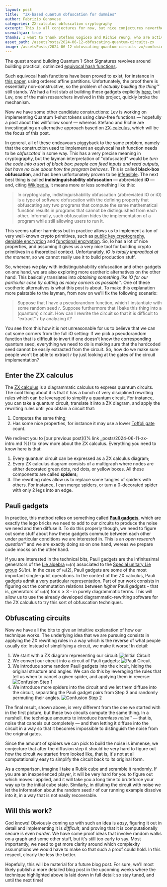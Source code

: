 ```yaml
---
layout: post
title:  "ZX-based quantum obfuscation for dummies"
author: Fabrizio Genovese
categories: ZX-calculus obfuscation cryptography
excerpt: This is all conjectures for now, but nice conjectures nevertheless!
usemathjax: true
thanks: I want to thank Stefano Gogioso and Richie Yeung, who are actively working to figure out this stuff. Pictures of the confusion process by Stefano Gogioso.
asset_path: /assetsPosts/2024-06-12-obfuscating-quantum-circuits-zx
image: /assetsPosts/2024-06-12-obfuscating-quantum-circuits-zx/confusion-step-2.png
---
```


The quest around building Quantum 1-Shot Signatures revolves around building practical, optimized [equivocal hash functions](https://github.com/The-QSig-Commission/QSigCommissionWiki/wiki/Hash-function#equivocal-hash-function).

Such equivocal hash functions have been proved to exist, for instance in [this paper](https://eprint.iacr.org/2020/107), using ordered affine partitions. Unfortunately, the proof there is essentially non-constructive, so the problem of *actually building the thing™* still stands. We had a first stab at building these gadgets explicitly [here](https://github.com/The-QSig-Commission/QSigCommissionWiki/wiki/Hash-functions-from-ordered-affine-partitions), but Lev, one of the main researchers involved in this project, quickly broke the mechanism.

Now we have some other candidate constructions: Lev is working on implementing Quantum 1-shot tokens using claw-free functions &mdash; hopefully a post about this willfollow soon! &mdash; whereas Stefano and Richie are investingating an alternative approach based on [ZX-calculus](https://en.wikipedia.org/wiki/ZX-calculus), which will be the focus of this post.

In general, all of these endeavours piggyback to the same problem, namely that the construction used to implement an equivocal hash function needs to be *obfuscated* in some way. This has a very precise meaning in cryptography, but the layman interpretation of "obfuscated" would be *turn the code into a sort of black box: people can feed inputs and read outputs, but have no clue about how the program behaves*. This is called **black-box obfuscation**, and has been unfortunately proven to be [infeasible](https://dash.harvard.edu/bitstream/handle/1/12644697/9034637.pdf). The next best thing is called **indistinguishability obfuscation** &mdash; abbreviated **iO** &mdash; and, citing [Wikipedia](https://en.wikipedia.org/wiki/Indistinguishability_obfuscation), it means more or less something like this:

> In cryptography, indistinguishability obfuscation (abbreviated IO or iO) is a type of software obfuscation with the defining property that obfuscating any two programs that compute the same mathematical function results in programs that cannot be distinguished from each other. Informally, such obfuscation hides the implementation of a program while still allowing users to run it.

This seems rather harmless but in practice allows us to implement a ton of very well-known crypto primitives, such as [public key cryptography](https://en.wikipedia.org/wiki/Public-key_cryptography), [deniable encryption](https://en.wikipedia.org/wiki/Deniable_encryption) and [functional encryption](https://en.wikipedia.org/wiki/Functional_encryption). So, Io has a lot of nice properties, and assuming it gives us a very nice tool for building crypto primitives in a theoretical context. Unfortunately, *iO is totally impractical at the moment*, so we cannot really use it to build production stuff.

So, whereas we play with indistinguishability obfuscation and other gadgets on one hand, we are also exploring more esotheric alternatives on the other hand. This basically translates into *obtaining something like iO for our particular case by cutting as many corners as possible™*. One of these esotheric alternatives is what this post is about. To make this explanation more palatable to the layman, from now on we'll fix the following scenario:

> Suppose that I have a pseudorandom function, which I instantiate with some random seed $r$. Suppose furthermore that I bake this thing into a (quantum) circuit. How can I rewrite the circuit so that it is difficult to "extract" $r$ by analyzing it?

You see from this how it is not unreasonable for us to believe that we can cut some corners from the full iO setting: If we pick a pseudorandom function that is difficult to invert if one doesn't know the corresponding quantum seed, everything we need to do is making sure that the hardcoded seed cannot be easily extracted from the circuit. So, how do we make sure people won't be able to extract $r$ by just looking at the gates of the circuit implementation?

## Enter the ZX calculus

The [ZX calculus](https://en.wikipedia.org/wiki/ZX-calculus) is a diagrammatic calculus to express quantum circuits. The cool thing about it is that it has a bunch of very disciplined rewriting rules which can be leveraged to simplify a quantum circuit. For instance, you can take a quantum circuit, translate it into a ZX diagram, and apply the rewriting rules until you obtain a circuit that:

1. Computes the same thing;
2. Has some nice properties, for instance it may use a lower [Toffoli gate](https://en.wikipedia.org/wiki/Toffoli_gate) count.

We redirect you to [our previous post]({% link _posts/2024-06-11-zx-intro.md %}) to know more about the ZX calculus. Everything you need to know here is that:

1. Every quantum circuit can be expressed as a ZX calculus diagram;
2. Every ZX calculus diagram consists of a multigraph where nodes are either decorated green dots, red dots, or yellow boxes. All these components are called **spiders**;
3. The rewriting rules allow us to replace some tangles of spiders with others. For instance, I can merge spiders, or turn a 0-decorated spider with only 2 legs into an edge.

## Pauli gadgets

In practice, this method relies on something called [**Pauli gadgets**](https://arxiv.org/pdf/1906.01734), which are exactly the lego bricks we need to add to our circuits to produce the noise we need and then diffuse it. To do this properly though, we need to figure out some stuff about how these gadgets commute between each other under particular conditions we are interested in. This is an *open research question™* and we are exactly doing so on one hand, wereas we prepare code mocks on the other hand.

If you are interested in the technical bits, Pauli gadgets are the infinitesimal generators of the [Lie algebra](https://en.wikipedia.org/wiki/Special_unitary_group#Lie_algebra) $\mathfrak{su}(n)$ associated to the [Special unitary Lie group](https://en.wikipedia.org/wiki/Special_unitary_group) $SU(n)$. In the case of $\mathfrak{su}(2)$, Pauli gadgets are some of the most important single-qubit operations. In the context of the ZX calculus, Pauli gadgets admit [a very particular representation](). Part of our work consists in figuring out the commutation relations between *higher* Pauli gadgets - that is, generators of $\mathfrak{su}(n)$ for $n \geq 3$ - in purely diagrammatic terms. This will allow us to use the already developed diagrammatic-rewriting software for the ZX calculus to try this sort of obfuscation techniques.

## Obfuscating circuits

Now we have all the bits to give an intuitive explanation of how our technique works. The underlying idea that we are pursuing consists in applying the ZX rewriting rules in a way which is the reverse of what people usually do: Instead of simplifying a circuit, we make it worse! In detail:

1. We start with a ZX diagram representing our circuit:
    ![Initial Circuit]({{page.asset_path}}/initial-circuit.png)
2. We convert our circuit into a circuit of Pauli gadgets:
    ![Pauli Circuit]({{page.asset_path}}/pauli-circuit.png)
3. We introduce some random Pauli gadgets into the circuit, hiding the original structure and angles. We can do this by leveraging the rules that tell us when to cancel a given spider, and applying them in reverse:
    ![Confusion Step 1]({{page.asset_path}}/confusion-step-1.png)
4. We introduce more spiders into the circuit and we let them diffuse into the circuit, separating the Pauli gadget pairs from Step 3 and randomly permuting their angles.
    ![Confusion Step 2]({{page.asset_path}}/confusion-step-2.png)

The final result, shown above, is very different from the one we started with in the first picture, but these two circuits compute the same thing.
In a nurshell, the technique amounts to introduce *harmless noise™* &mdash; that is, noise that cancels out completely &mdash; and then letting it diffuse into the circuit in a way so that it becomes impossible to distinguish the noise from the original gates.

Since the amount of spiders we can pick to build the noise is immense, we conjecture that after the diffusion step it should be very hard to figure out how the circuit we started from looked like, that is, it's not at all computationally easy to simplify the circuit back to its original form.

As a comparison, imagine I take a Rubik cube and scramble it randomly. If you are an inexperienced player, it will be very hard for you to figure out which moves I applied, and it will take you a long time to bruteforce your way up to the initial cube state. Similarly, in diluting the circuit with noise we let the information about the random seed $r$ of our running example dissolve into it, in a way that is not easily recoverable.

## Will this work?

God knows! Obviously coming up with such an idea is *easy*, figuring it out in detail and implementing it is *difficult*, and proving that it is computationally secure is even *harder*. We have some proof ideas that involve random walks on a graph and some other stuff, but it's still too early to say. Most importantly, we need to get more clarity around which complexity assumptions we would have to make so that such a proof could hold. In this respect, clearly the less the better.

Hopefully, this will be material for a future blog post. For sure, we'll most likely publish a more detailed blog post in the upcoming weeks where the technique highlighted above is laid down in full detail; so stay tuned, and until the next time!